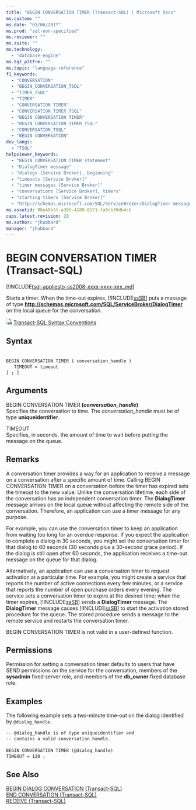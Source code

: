```yaml
---
title: "BEGIN CONVERSATION TIMER (Transact-SQL) | Microsoft Docs"
ms.custom: ""
ms.date: "03/06/2017"
ms.prod: "sql-non-specified"
ms.reviewer: ""
ms.suite: ""
ms.technology: 
  - "database-engine"
ms.tgt_pltfrm: ""
ms.topic: "language-reference"
f1_keywords: 
  - "CONVERSATION"
  - "BEGIN_CONVERSATION_TSQL"
  - "TIMER_TSQL"
  - "TIMER"
  - "CONVERSATION TIMER"
  - "CONVERSATION_TIMER_TSQL"
  - "BEGIN CONVERSATION TIMER"
  - "BEGIN_CONVERSATION_TIMER_TSQL"
  - "CONVERSATION_TSQL"
  - "BEGIN CONVERSATION"
dev_langs: 
  - "TSQL"
helpviewer_keywords: 
  - "BEGIN CONVERSATION TIMER statement"
  - "DialogTimer message"
  - "dialogs [Service Broker], beginning"
  - "timeouts [Service Broker]"
  - "timer messages [Service Broker]"
  - "conversations [Service Broker], timers"
  - "starting timers [Service Broker]"
  - "http://schemas.microsoft.com/SQL/ServiceBroker/DialogTimer message"
ms.assetid: 98e49b3f-a38f-4180-8171-fa9cb30db4cb
caps.latest.revision: 28
ms.author: "jhubbard"
manager: "jhubbard"
---
```

# BEGIN CONVERSATION TIMER (Transact-SQL)
[!INCLUDE[tsql-appliesto-ss2008-xxxx-xxxx-xxx_md](../../a9retired/includes/tsql-appliesto-ss2008-xxxx-xxxx-xxx-md.md)]

  Starts a timer. When the time-out expires, [!INCLUDE[ssSB](../../database-engine/configure/windows/includes/sssb-md.md)] puts a message of type **http://schemas.microsoft.com/SQL/ServiceBroker/DialogTimer** on the local queue for the conversation.  
  
 ![Topic link icon](../../a9notintoc/media/topic-link.gif "Topic link icon") [Transact-SQL Syntax Conventions](../../t-sql/language-elements/transact-sql-syntax-conventions-transact-sql.md)  
  
## Syntax  
  
```  
  
BEGIN CONVERSATION TIMER ( conversation_handle )  
   TIMEOUT = timeout   
[ ; ]  
```  
  
## Arguments  
 BEGIN CONVERSATION TIMER **(***conversation_handle***)**  
 Specifies the conversation to time. The *conversation_handle* must be of type **uniqueidentifier**.  
  
 TIMEOUT  
 Specifies, in seconds, the amount of time to wait before putting the message on the queue.  
  
## Remarks  
 A conversation timer provides a way for an application to receive a message on a conversation after a specific amount of time. Calling BEGIN CONVERSATION TIMER on a conversation before the timer has expired sets the timeout to the new value. Unlike the conversation lifetime, each side of the conversation has an independent conversation timer. The **DialogTimer** message arrives on the local queue without affecting the remote side of the conversation. Therefore, an application can use a timer message for any purpose.  
  
 For example, you can use the conversation timer to keep an application from waiting too long for an overdue response. If you expect the application to complete a dialog in 30 seconds, you might set the conversation timer for that dialog to 60 seconds (30 seconds plus a 30-second grace period). If the dialog is still open after 60 seconds, the application receives a time-out message on the queue for that dialog.  
  
 Alternatively, an application can use a conversation timer to request activation at a particular time. For example, you might create a service that reports the number of active connections every few minutes, or a service that reports the number of open purchase orders every evening. The service sets a conversation timer to expire at the desired time; when the timer expires, [!INCLUDE[ssSB](../../database-engine/configure/windows/includes/sssb-md.md)] sends a **DialogTimer** message. The **DialogTimer** message causes [!INCLUDE[ssSB](../../database-engine/configure/windows/includes/sssb-md.md)] to start the activation stored procedure for the queue. The stored procedure sends a message to the remote service and restarts the conversation timer.  
  
 BEGIN CONVERSATION TIMER is not valid in a user-defined function.  
  
## Permissions  
 Permission for setting a conversation timer defaults to users that have SEND permissions on the service for the conversation, members of the **sysadmin** fixed server role, and members of the **db_owner** fixed database role.  
  
## Examples  
 The following example sets a two-minute time-out on the dialog identified by `@dialog_handle`.  
  
```  
-- @dialog_handle is of type uniqueidentifier and  
-- contains a valid conversation handle.  
  
BEGIN CONVERSATION TIMER (@dialog_handle)  
TIMEOUT = 120 ;  
```  
  
## See Also  
 [BEGIN DIALOG CONVERSATION &#40;Transact-SQL&#41;](../../t-sql/statements/begin-dialog-conversation-transact-sql.md)   
 [END CONVERSATION &#40;Transact-SQL&#41;](../../t-sql/statements/end-conversation-transact-sql.md)   
 [RECEIVE &#40;Transact-SQL&#41;](../../t-sql/statements/receive-transact-sql.md)  
  
  